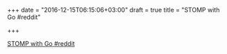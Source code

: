 +++
date = "2016-12-15T06:15:06+03:00"
draft = true
title = "STOMP with Go  #reddit"

+++

<p><a href="https://t.co/Ao67bnuchZ">STOMP with Go  #reddit</a></p>
